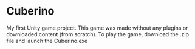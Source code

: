 # Cuberino
My first Unity game project. This game was made without any plugins or downloaded content (from scratch).
To play the game, download the .zip file and launch the Cuberino.exe
